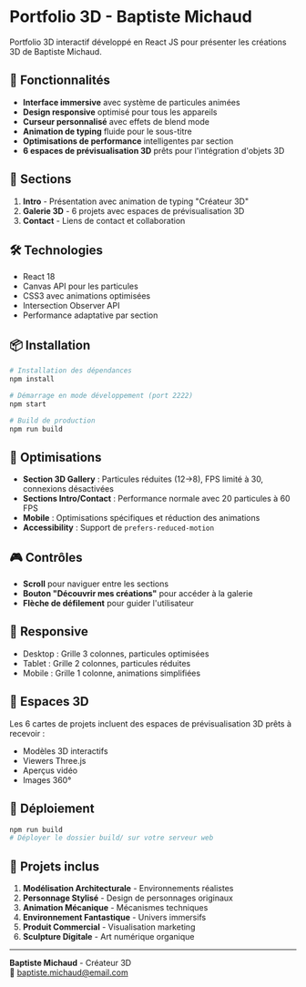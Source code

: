 # Portfolio 3D - Baptiste Michaud

Portfolio 3D interactif développé en React JS pour présenter les créations 3D de Baptiste Michaud.

## 🚀 Fonctionnalités

- **Interface immersive** avec système de particules animées
- **Design responsive** optimisé pour tous les appareils
- **Curseur personnalisé** avec effets de blend mode
- **Animation de typing** fluide pour le sous-titre
- **Optimisations de performance** intelligentes par section
- **6 espaces de prévisualisation 3D** prêts pour l'intégration d'objets 3D

## 🎨 Sections

1. **Intro** - Présentation avec animation de typing "Créateur 3D"
2. **Galerie 3D** - 6 projets avec espaces de prévisualisation 3D
3. **Contact** - Liens de contact et collaboration

## 🛠️ Technologies

- React 18
- Canvas API pour les particules
- CSS3 avec animations optimisées
- Intersection Observer API
- Performance adaptative par section

## 📦 Installation

```bash
# Installation des dépendances
npm install

# Démarrage en mode développement (port 2222)
npm start

# Build de production
npm run build
```

## 🎯 Optimisations

- **Section 3D Gallery** : Particules réduites (12→8), FPS limité à 30, connexions désactivées
- **Sections Intro/Contact** : Performance normale avec 20 particules à 60 FPS
- **Mobile** : Optimisations spécifiques et réduction des animations
- **Accessibility** : Support de `prefers-reduced-motion`

## 🎮 Contrôles

- **Scroll** pour naviguer entre les sections
- **Bouton "Découvrir mes créations"** pour accéder à la galerie
- **Flèche de défilement** pour guider l'utilisateur

## 📱 Responsive

- Desktop : Grille 3 colonnes, particules optimisées
- Tablet : Grille 2 colonnes, particules réduites  
- Mobile : Grille 1 colonne, animations simplifiées

## 🎨 Espaces 3D

Les 6 cartes de projets incluent des espaces de prévisualisation 3D prêts à recevoir :
- Modèles 3D interactifs
- Viewers Three.js
- Aperçus vidéo
- Images 360°

## 🚀 Déploiement

```bash
npm run build
# Déployer le dossier build/ sur votre serveur web
```

## 📝 Projets inclus

1. **Modélisation Architecturale** - Environnements réalistes
2. **Personnage Stylisé** - Design de personnages originaux
3. **Animation Mécanique** - Mécanismes techniques
4. **Environnement Fantastique** - Univers immersifs
5. **Produit Commercial** - Visualisation marketing
6. **Sculpture Digitale** - Art numérique organique

---

**Baptiste Michaud** - Créateur 3D  
📧 baptiste.michaud@email.com 